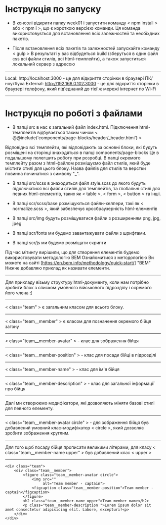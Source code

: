 # Інструкція по запуску

* В консолі відкрити папку week01 і запустити команду < npm install > або < npm i >, що є короткою версією команди.
Ця команда використовується для встановлення всіх залежностей та необіхдних пакетів.

* Після встановлення всіх пакетів та залежностей запускайте команду < gulp >
В результаті у вас відбудеться build (зберуться в один файл css всі файли стилів, всі html-темплейти), а також запуститься локальний сервер
з адресою

***
Local: http://localhost:3000 - це для відкриття сторінки в браузері ПК/ноутбука
External: http://192.168.0.102:3000 - це для відкриття сторінки в браузері телефону, який під'єднаний до тієї ж мережі інтернет по Wi-Fi
***

# Інструкція по роботі з файлами

* В папці src в нас є загальний файл index.html. Підключення html-темплейтів відбувається таким чином
< @@include('components/page-blocks/header/_header.html') >

Відповідно всі темплейти, які відповідають за основні блоки, які будуть розміщені на сторінці знаходяться в папці components/page-blocks
Це в подальшому полегшить роботу при розробці. В папці окремого темплейту разом з html-файлом розміщуємо файл стилів, який буде містити стилі
для цього блоку.
Назва файлів для стилів та верстки повинна починатися з символу "_".

* В папці src/scss в знаходиться файл style.scss до якого будуть підключатися всі файли стилів для темплейтів, та глобальні стилі для 
певних html-елементів, таких як < table >, < form >, < button > та інші.

* В папці scr/scss/base розміщуються файли-хелпери, такі як < normalize.scss >, який забезпечує кросбраузерність html-елементів

* В папці src/img будуть розміщуватися файли з розширенням png, jpg, jpeg

* В папці scr/fonts ми будемо завантажувати файли з шрифтами.

* В папці scr/js ми будемо розміщати скрипти


Під час мітингу вирішили, що для створення елементів будемо використовувати методологію BEM
Ознайомитися з методологією Ви можете на сайті [https://en.bem.info/methodology/quick-start/] "BEM"
Нижче добавляю приклад як називати елементи.
***
Для прикладу візьму структуру html-документу, коли нам потрібно зробити блок з списком умовного військового підрозділу і окремого його члена :)
***
< class="team" > є загальним класом для всього блоку.
***
< class="team__member" > є класом для позначення окремого бійця загону
***
< class="team__member-avatar" > - клас для зображення бійця
***
< class="team__member-position" > - клас для посади бійці в підрозділі
***
< class="team__member-name" > - клас для ім'я бійця
***
< class="team__member-description" > - клас для загальної інформації про бійця
***
Далі ми створюємо модифікатори, які дозволяють міняти базові стилі для певного елементу.
***
< class="team__member-avatar circle" > - для зображення бійця був добавлений умовний клас-модифікатор < circle >,
який дозволяє зробити зображення круглим.
***
Для того щоб посаду бійця прописати великими літерами, для класу < class="team__member-name upper" > був добавлений клас < upper >
***

 
```
<div class="team">
    <div class="team__member">
        <figure class="team__member-avatar circle">
            <img src=""
                 alt="Team member - captain">
            <figcaption class="team__member-position">Team member - captain</figcaption>
        </figure>
        <h2 class="team__member-name upper">Team member name</h2>
        <p class="team__member-description ">Lorem ipsum dolor sit amet consectetur adipisicing elit. Labore, excepturi!<p>
    </div>
</div>

```
